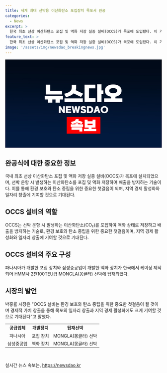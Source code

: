 ```yaml
---
title: 세계 최대 선박용 이산화탄소 포집장치 목포서 완공
categories:
  - News
excerpt: >
  한국 최초 선상 이산화탄소 포집 및 액화 저장 실증 설비(OCCS)가 목포에 도입됐다. 이 기술은 선박 운항 시 발생하는 이산화탄소를 포집하고 액화하여 배출을 방지한다. 이는 환경 보호와 경제적 가치 창출을 통해 일자리 창출과 지역 경제 활성화에 기여할 것으로 기대된다. 목포시는 친환경선박용 시스템을 통해 기술 발전과 산업육성을 적극 추진 중이다.
feature_text: >
  한국 최초 선상 이산화탄소 포집 및 액화 저장 실증 설비(OCCS)가 목포에 도입됐다. 이 기술은 선박 운항 시 발생하는 이산화탄소를 포집하고 액화하여 배출을 방지한다. 이는 환경 보호와 경제적 가치 창출을 통해 일자리 창출과 지역 경제 활성화에 기여할 것으로 기대된다. 목포시는 친환경선박용 시스템을 통해 기술 발전과 산업육성을 적극 추진 중이다.
image: '/assets/img/newsdao_breakingnews.jpg'
---
```


<p><img src="/assets/img/newsdao_breakingnews.jpg" alt="implanttips 속보" /></p>

<h2 data-ke-size="size26">완공식에 대한 중요한 정보</h2>

<p data-ke-size="size16">국내 최초 선상 이산화탄소 포집 및 액화 저장 실증 설비(OCCS)가 목포에 설치되었으며, 선박 운항 시 발생하는 이산화탄소를 포집 및 액화 저장하여 배출을 방지하는 기술이다. 이를 통해 환경 보호와 탄소 중립을 위한 중요한 첫걸음이 되며, 지역 경제 활성화와 일자리 창출에 기여할 것으로 기대된다.</p>

<h2 data-ke-size="size26">OCCS 설비의 역할</h2>

<p data-ke-size="size16">OCCS는 선박 운항 시 발생하는 이산화탄소(CO₂)를 포집하여 액화 상태로 저장하고 배출을 방지하는 기술로, 환경 보호와 탄소 중립을 위한 중요한 첫걸음이며, 지역 경제 활성화와 일자리 창출에 기여할 것으로 기대된다.</p>

<h2 data-ke-size="size26">OCCS 설비의 주요 구성</h2>

<p data-ke-size="size16">파나시아가 개발한 포집 장치와 삼성중공업이 개발한 액화 장치가 한국에서 케이싱 제작되어 HMM사 2천100TEU급 MONGLA(몽글라) 선박에 탑재되었다.</p>

<h2 data-ke-size="size26">시장의 발언</h2>

<p data-ke-size="size16">박홍률 시장은 "OCCS 설비는 환경 보호와 탄소 중립을 위한 중요한 첫걸음이 될 것이며 경제적 가치 창출을 통해 목포의 일자리 창출과 지역 경제 활성화에도 크게 기여할 것으로 기대된다"고 말했다.</p>

<table style="width: 100%;" width="725">
<tbody>
<tr>
<td style="text-align: center; height: 17px;"><b>공급업체</b></td>
<td style="text-align: center; height: 17px;"><b>개발장치</b></td>
<td style="text-align: center; height: 17px;"><b>탑재선박</b></td>
</tr>
<tr>
<td style="text-align: center; height: 17px;">파나시아</td>
<td style="text-align: center; height: 17px;">포집 장치</td>
<td style="text-align: center; height: 17px;">MONGLA(몽글라) 선박</td>
</tr>
<tr>
<td style="text-align: center; height: 17px;">삼성중공업</td>
<td style="text-align: center; height: 17px;">액화 장치</td>
<td style="text-align: center; height: 17px;">MONGLA(몽글라) 선박</td>
</tr>
</tbody>
</table>

<p data-ke-size="size16">&nbsp;</p>
실시간 뉴스 속보는, <a href="https://newsdao.kr" rel="dofollow">https://newsdao.kr</a>


